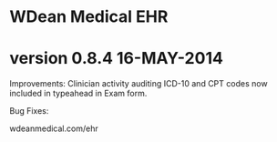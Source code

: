 # WDean Medical EHR
# version 0.8.4  16-MAY-2014

Improvements:
Clinician activity auditing
ICD-10 and CPT codes now included in typeahead in Exam form.

Bug Fixes:


wdeanmedical.com/ehr